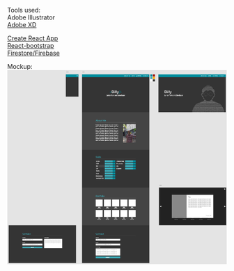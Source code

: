 Tools used:  
Adobe Illustrator  
[Adobe XD](https://www.adobe.com/be_nl/products/xd.html)  
  
[Create React App](https://github.com/facebook/create-react-app)  
[React-bootstrap](https://github.com/react-bootstrap/react-bootstrap)  
[Firestore/Firebase](https://cloud.google.com/firestore/)  

Mockup:
![mockup](https://raw.githubusercontent.com/bmijnendonckx/portfolio/master/readme-files/mockup.png)
